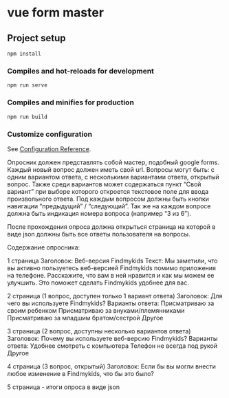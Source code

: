# vue form master

## Project setup
```
npm install
```

### Compiles and hot-reloads for development
```
npm run serve
```

### Compiles and minifies for production
```
npm run build
```

### Customize configuration
See [Configuration Reference](https://cli.vuejs.org/config/).


Опросник должен представлять собой мастер, подобный google forms. Каждый новый вопрос должен иметь свой url. Вопросы могут быть: 
с одним вариантом ответа, с несколькими вариантами ответа, открытый вопрос. Также среди вариантов может содержаться 
пункт “Свой вариант” при выборе которого откроется текстовое поле для ввода произвольного ответа. 
Под каждым вопросом должны быть кнопки навигации “предыдущий” / “следующий”. 
Так же на каждом вопросе должна быть индикация номера вопроса (например “3 из 6”).

После прохождения опроса должна открыться страница на которой в виде json должны быть все ответы пользователя на вопросы.

Содержание опросника:

1 страница
Заголовок: Веб-версия Findmykids
Текст: Мы заметили, что вы активно пользуетесь веб-версией Findmykids помимо приложения на телефоне. Расскажите, что вам 
в ней нравится и как мы можем ее улучшить. Это поможет сделать Findmykids удобнее для вас.

2 страница (1 вопрос, доступен только 1 вариант ответа)
Заголовок: Для чего вы используете Findmykids?
Варианты ответа:
Присматриваю за своим ребенком
Присматриваю за внуками/племянниками
Присматриваю за младшим братом/сестрой
Другое

3 страница (2 вопрос, доступны несколько вариантов ответа)
Заголовок: Почему вы используете веб-версию Findmykids?
Варианты ответа:
Удобнее смотреть с компьютера
Телефон не всегда под рукой
Другое

4 страница (3 вопрос, открытый)
Заголовок: Если бы вы могли внести любое изменение в Findmykids, что бы это было?

5 страница - итоги опроса в виде json